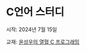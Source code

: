 # C언어 스터디

시작: 2024년 7월 15일

교재: [윤성우의 열혈 C 프로그래밍](https://product.kyobobook.co.kr/detail/S000001589148)
